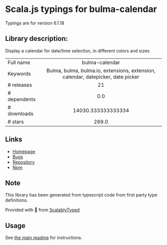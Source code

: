 
# Scala.js typings for bulma-calendar

Typings are for version 6.1.18

## Library description:
Display a calendar for date/time selection, in different colors and sizes

|                    |                 |
| ------------------ | :-------------: |
| Full name          | bulma-calendar |
| Keywords           | Bulma, bulma, bulma.io, extensions, extension, calendar, datepicker, date picker |
| # releases         | 21 |
| # dependents       | 0.0 |
| # downloads        | 14030.333333333334 |
| # stars            | 269.0 |

## Links
- [Homepage](https://doc.mh-s.de/bulma-calendar)
- [Bugs](https://github.com/Wikiki/bulma-calendar/issues)
- [Repository](https://github.com/Wikiki/bulma-calendar)
- [Npm](https://www.npmjs.com/package/bulma-calendar)
    


## Note
This library has been generated from typescript code from first party type definitions.

Provided with :purple_heart: from [ScalablyTyped](https://github.com/oyvindberg/ScalablyTyped)

## Usage
See [the main readme](../../readme.md) for instructions.


